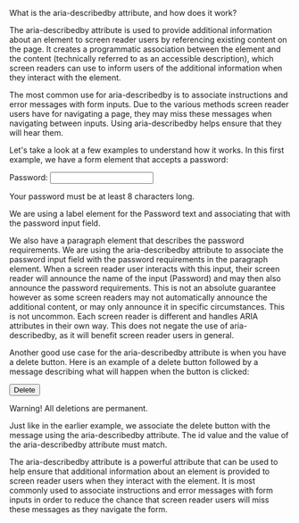 <!-- @format -->

What is the aria-describedby attribute, and how does it work?

The aria-describedby attribute is used to provide additional information about an element to screen reader users by referencing existing content on the page. It creates a programmatic association between the element and the content (technically referred to as an accessible description), which screen readers can use to inform users of the additional information when they interact with the element.

The most common use for aria-describedby is to associate instructions and error messages with form inputs. Due to the various methods screen reader users have for navigating a page, they may miss these messages when navigating between inputs. Using aria-describedby helps ensure that they will hear them.

Let's take a look at a few examples to understand how it works. In this first example, we have a form element that accepts a password:

<form>
  <label for="password">Password:</label>
  <input type="password" id="password" aria-describedby="password-help" />
  <p id="password-help">Your password must be at least 8 characters long.</p>
</form>
We are using a label element for the Password text and associating that with the password input field.

We also have a paragraph element that describes the password requirements. We are using the aria-describedby attribute to associate the password input field with the password requirements in the paragraph element. When a screen reader user interacts with this input, their screen reader will announce the name of the input (Password) and may then also announce the password requirements. This is not an absolute guarantee however as some screen readers may not automatically announce the additional content, or may only announce it in specific circumstances. This is not uncommon. Each screen reader is different and handles ARIA attributes in their own way. This does not negate the use of aria-describedby, as it will benefit screen reader users in general.

Another good use case for the aria-describedby attribute is when you have a delete button. Here is an example of a delete button followed by a message describing what will happen when the button is clicked:

<button aria-describedby="delete-message">Delete</button>

<p id="delete-message">Warning! All deletions are permanent.</p>
Just like in the earlier example, we associate the delete button with the message using the aria-describedby attribute. The id value and the value of the aria-describedby attribute must match.

The aria-describedby attribute is a powerful attribute that can be used to help ensure that additional information about an element is provided to screen reader users when they interact with the element. It is most commonly used to associate instructions and error messages with form inputs in order to reduce the chance that screen reader users will miss these messages as they navigate the form.
